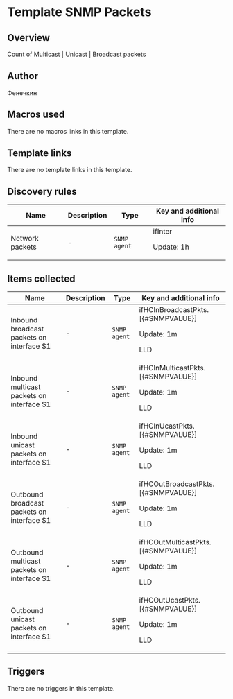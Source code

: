 # Template SNMP Packets

## Overview

Count of Multicast | Unicast | Broadcast packets



## Author

Фенечкин

## Macros used

There are no macros links in this template.

## Template links

There are no template links in this template.

## Discovery rules

|Name|Description|Type|Key and additional info|
|----|-----------|----|----|
|Network packets|<p>-</p>|`SNMP agent`|ifInter<p>Update: 1h</p>|
## Items collected

|Name|Description|Type|Key and additional info|
|----|-----------|----|----|
|Inbound broadcast packets on interface $1|<p>-</p>|`SNMP agent`|ifHCInBroadcastPkts.[{#SNMPVALUE}]<p>Update: 1m</p><p>LLD</p>|
|Inbound multicast packets on interface $1|<p>-</p>|`SNMP agent`|ifHCInMulticastPkts.[{#SNMPVALUE}]<p>Update: 1m</p><p>LLD</p>|
|Inbound unicast packets on interface $1|<p>-</p>|`SNMP agent`|ifHCInUcastPkts.[{#SNMPVALUE}]<p>Update: 1m</p><p>LLD</p>|
|Outbound broadcast packets on interface $1|<p>-</p>|`SNMP agent`|ifHCOutBroadcastPkts.[{#SNMPVALUE}]<p>Update: 1m</p><p>LLD</p>|
|Outbound multicast packets on interface $1|<p>-</p>|`SNMP agent`|ifHCOutMulticastPkts.[{#SNMPVALUE}]<p>Update: 1m</p><p>LLD</p>|
|Outbound unicast packets on interface $1|<p>-</p>|`SNMP agent`|ifHCOutUcastPkts.[{#SNMPVALUE}]<p>Update: 1m</p><p>LLD</p>|
## Triggers

There are no triggers in this template.


